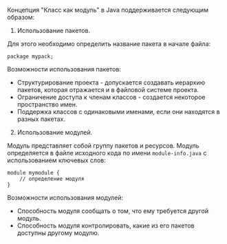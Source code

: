 Концепция "Класс как модуль" в Java поддерживается следующим образом:

1. Использование пакетов. 

Для этого необходимо определить название пакета в начале файла:
```
package mypack;
```
Возможности использования пакетов:

- Структурирование проекта - допускается создавать иерархию пакетов, которая отражается и в файловой системе проекта.
- Ограничение доступа к членам классов - создается некоторое пространство имен.
- Поддержка классов с одинаковыми именами, если они находятся в разных пакетах.

2. Использование модулей.

Модуль представляет собой группу пакетов и ресурсов. Модуль определяется в файле исходного кода по имени ```module-info.java``` с использованием ключевых слов:
```
module mymodule {
	// определение модуля
}
```

Возможности использования модулей:

- Способность модуля сообщать о том, что ему требуется другой модуль.
- Способность модуля контролировать, какие из его пакетов доступны другому модулю.
